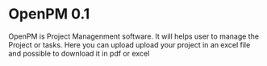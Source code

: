 # OpenPM 0.1

OpenPM is Project Managenment software. It will helps user to manage the Project or tasks. 
Here you can upload upload your project in an excel file
and possible to download it in pdf or excel
